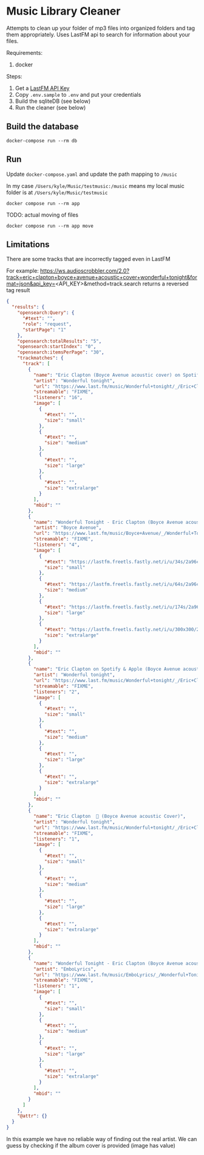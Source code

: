 # Music Library Cleaner

Attempts to clean up your folder of mp3 files into organized folders and tag them appropriately.
Uses LastFM api to search for information about your files.

Requirements:
1. docker

Steps:
1. Get a [LastFM API Key](https://www.last.fm/api/authentication)
2. Copy `.env.sample` to `.env` and put your credentials
3. Build the sqliteDB (see below)
4. Run the cleaner (see below)

## Build the database
```
docker-compose run --rm db
```

## Run

Update `docker-compose.yaml` and update the path mapping to `/music`

In my case `/Users/kyle/Music/testmusic:/music` means my local music folder is at `/Users/kyle/Music/testmusic`  

```
docker compose run --rm app
```

TODO: actual moving of files
```
docker compose run --rm app move
```

## Limitations
There are some tracks that are incorrectly tagged even in LastFM

For example: https://ws.audioscrobbler.com/2.0?track=eric+clapton+boyce+avenue+acoustic+cover+wonderful+tonight&format=json&api_key=<API_KEY>&method=track.search returns a reversed tag result

```json
{
  "results": {
    "opensearch:Query": {
      "#text": "",
      "role": "request",
      "startPage": "1"
    },
    "opensearch:totalResults": "5",
    "opensearch:startIndex": "0",
    "opensearch:itemsPerPage": "30",
    "trackmatches": {
      "track": [
        {
          "name": "Eric Clapton (Boyce Avenue acoustic cover) on Spotify & Apple",
          "artist": "Wonderful tonight",
          "url": "https://www.last.fm/music/Wonderful+tonight/_/Eric+Clapton+(Boyce+Avenue+acoustic+cover)+on+Spotify+&+Apple",
          "streamable": "FIXME",
          "listeners": "16",
          "image": [
            {
              "#text": "",
              "size": "small"
            },
            {
              "#text": "",
              "size": "medium"
            },
            {
              "#text": "",
              "size": "large"
            },
            {
              "#text": "",
              "size": "extralarge"
            }
          ],
          "mbid": ""
        },
        {
          "name": "Wonderful Tonight - Eric Clapton (Boyce Avenue acoustic cover) on Spotify & Apple",
          "artist": "Boyce Avenue",
          "url": "https://www.last.fm/music/Boyce+Avenue/_/Wonderful+Tonight+-+Eric+Clapton+(Boyce+Avenue+acoustic+cover)+on+Spotify+&+Apple",
          "streamable": "FIXME",
          "listeners": "4",
          "image": [
            {
              "#text": "https://lastfm.freetls.fastly.net/i/u/34s/2a96cbd8b46e442fc41c2b86b821562f.png",
              "size": "small"
            },
            {
              "#text": "https://lastfm.freetls.fastly.net/i/u/64s/2a96cbd8b46e442fc41c2b86b821562f.png",
              "size": "medium"
            },
            {
              "#text": "https://lastfm.freetls.fastly.net/i/u/174s/2a96cbd8b46e442fc41c2b86b821562f.png",
              "size": "large"
            },
            {
              "#text": "https://lastfm.freetls.fastly.net/i/u/300x300/2a96cbd8b46e442fc41c2b86b821562f.png",
              "size": "extralarge"
            }
          ],
          "mbid": ""
        },
        {
          "name": "Eric Clapton on Spotify & Apple (Boyce Avenue acoustic cover)",
          "artist": "Wonderful tonight",
          "url": "https://www.last.fm/music/Wonderful+tonight/_/Eric+Clapton+on+Spotify+&+Apple+(Boyce+Avenue+acoustic+cover)",
          "streamable": "FIXME",
          "listeners": "2",
          "image": [
            {
              "#text": "",
              "size": "small"
            },
            {
              "#text": "",
              "size": "medium"
            },
            {
              "#text": "",
              "size": "large"
            },
            {
              "#text": "",
              "size": "extralarge"
            }
          ],
          "mbid": ""
        },
        {
          "name": "Eric Clapton  🎵 (Boyce Avenue acoustic Cover)",
          "artist": "Wonderful tonight",
          "url": "https://www.last.fm/music/Wonderful+tonight/_/Eric+Clapton++%F0%9F%8E%B5+(Boyce+Avenue+acoustic+Cover)",
          "streamable": "FIXME",
          "listeners": "1",
          "image": [
            {
              "#text": "",
              "size": "small"
            },
            {
              "#text": "",
              "size": "medium"
            },
            {
              "#text": "",
              "size": "large"
            },
            {
              "#text": "",
              "size": "extralarge"
            }
          ],
          "mbid": ""
        },
        {
          "name": "Wonderful Tonight - Eric Clapton (Boyce Avenue acoustic Cover) (Lyrics)🎵",
          "artist": "EmboLyrics",
          "url": "https://www.last.fm/music/EmboLyrics/_/Wonderful+Tonight+-+Eric+Clapton+(Boyce+Avenue+acoustic+Cover)+(Lyrics)%F0%9F%8E%B5",
          "streamable": "FIXME",
          "listeners": "1",
          "image": [
            {
              "#text": "",
              "size": "small"
            },
            {
              "#text": "",
              "size": "medium"
            },
            {
              "#text": "",
              "size": "large"
            },
            {
              "#text": "",
              "size": "extralarge"
            }
          ],
          "mbid": ""
        }
      ]
    },
    "@attr": {}
  }
}
```

In this example we have no reliable way of finding out the real artist. We can guess by checking if the album cover is provided (image has value)
